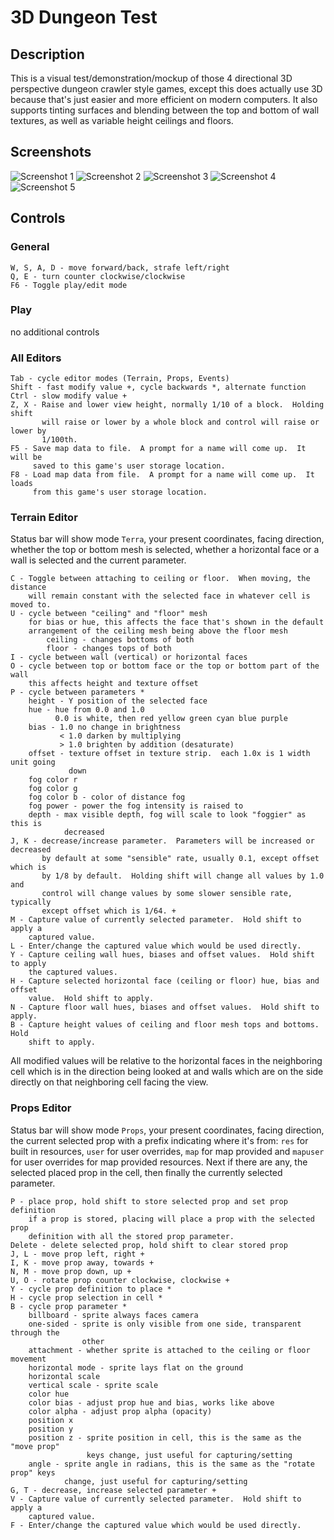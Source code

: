 3D Dungeon Test
===============

Description
-----------
This is a visual test/demonstration/mockup of those 4 directional 3D
perspective dungeon crawler style games, except this does actually use 3D
because that's just easier and more efficient on modern computers.  It also
supports tinting surfaces and blending between the top and bottom of wall
textures, as well as variable height ceilings and floors.

Screenshots
-----------
![Screenshot 1](readme-assets/screen1.png)
![Screenshot 2](readme-assets/screen2.png)
![Screenshot 3](readme-assets/screen3.png)
![Screenshot 4](readme-assets/screen4.png)
![Screenshot 5](readme-assets/screen5.png)

Controls
--------
### General
```
W, S, A, D - move forward/back, strafe left/right
Q, E - turn counter clockwise/clockwise
F6 - Toggle play/edit mode
```

### Play
no additional controls

### All Editors
```
Tab - cycle editor modes (Terrain, Props, Events)
Shift - fast modify value +, cycle backwards *, alternate function
Ctrl - slow modify value +
Z, X - Raise and lower view height, normally 1/10 of a block.  Holding shift
       will raise or lower by a whole block and control will raise or lower by
       1/100th.
F5 - Save map data to file.  A prompt for a name will come up.  It will be
     saved to this game's user storage location.
F8 - Load map data from file.  A prompt for a name will come up.  It loads
     from this game's user storage location.
```

### Terrain Editor
Status bar will show mode `Terra`, your present coordinates, facing direction,
whether the top or bottom mesh is selected, whether a horizontal face or a wall
is selected and the current parameter.

```
C - Toggle between attaching to ceiling or floor.  When moving, the distance
    will remain constant with the selected face in whatever cell is moved to.
U - cycle between "ceiling" and "floor" mesh
    for bias or hue, this affects the face that's shown in the default
    arrangement of the ceiling mesh being above the floor mesh
        ceiling - changes bottoms of both
        floor - changes tops of both
I - cycle between wall (vertical) or horizontal faces
O - cycle between top or bottom face or the top or bottom part of the wall
    this affects height and texture offset
P - cycle between parameters *
    height - Y position of the selected face
    hue - hue from 0.0 and 1.0
          0.0 is white, then red yellow green cyan blue purple
    bias - 1.0 no change in brightness
           < 1.0 darken by multiplying
           > 1.0 brighten by addition (desaturate)
    offset - texture offset in texture strip.  each 1.0x is 1 width unit going
             down
    fog color r
    fog color g
    fog color b - color of distance fog
    fog power - power the fog intensity is raised to
    depth - max visible depth, fog will scale to look "foggier" as this is
            decreased
J, K - decrease/increase parameter.  Parameters will be increased or decreased
       by default at some "sensible" rate, usually 0.1, except offset which is
       by 1/8 by default.  Holding shift will change all values by 1.0 and
       control will change values by some slower sensible rate, typically
       except offset which is 1/64. +
M - Capture value of currently selected parameter.  Hold shift to apply a
    captured value.
L - Enter/change the captured value which would be used directly.
Y - Capture ceiling wall hues, biases and offset values.  Hold shift to apply
    the captured values.
H - Capture selected horizontal face (ceiling or floor) hue, bias and offset
    value.  Hold shift to apply.
N - Capture floor wall hues, biases and offset values.  Hold shift to apply.
B - Capture height values of ceiling and floor mesh tops and bottoms.  Hold
    shift to apply.
```
All modified values will be relative to the horizontal faces in the
neighboring cell which is in the direction being looked at and walls which
are on the side directly on that neighboring cell facing the view.

### Props Editor
Status bar will show mode `Props`, your present coordinates, facing direction,
the current selected prop with a prefix indicating where it's from: `res` for
built in resources, `user` for user overrides, `map` for map provided and
`mapuser` for user overrides for map provided resources.  Next if there are any,
the selected placed prop in the cell, then finally the currently selected
parameter.

```
P - place prop, hold shift to store selected prop and set prop definition
    if a prop is stored, placing will place a prop with the selected prop
    definition with all the stored prop parameter.
Delete - delete selected prop, hold shift to clear stored prop
J, L - move prop left, right +
I, K - move prop away, towards +
N, M - move prop down, up +
U, O - rotate prop counter clockwise, clockwise +
Y - cycle prop definition to place *
H - cycle prop selection in cell *
B - cycle prop parameter *
    billboard - sprite always faces camera
    one-sided - sprite is only visible from one side, transparent through the
                other
    attachment - whether sprite is attached to the ceiling or floor movement
    horizontal mode - sprite lays flat on the ground
    horizontal scale
    vertical scale - sprite scale
    color hue
    color bias - adjust prop hue and bias, works like above
    color alpha - adjust prop alpha (opacity)
    position x
    position y
    position z - sprite position in cell, this is the same as the "move prop"
                 keys change, just useful for capturing/setting
    angle - sprite angle in radians, this is the same as the "rotate prop" keys
            change, just useful for capturing/setting
G, T - decrease, increase selected parameter +
V - Capture value of currently selected parameter.  Hold shift to apply a
    captured value.
F - Enter/change the captured value which would be used directly.
```
